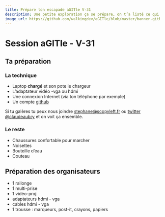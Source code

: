 ```yaml
---
title: Prépare ton escapade aGITle V-31
description: Une petite exploration ça se prépare, on t’a listé ce qui nous paraissait indispensable (ou pas).
image_url: https://github.com/walkingdev/aGITle/blob/master/banner-github.png?raw=true
---
```


# Session aGITle - V-31

## Ta préparation

### La technique
- Laptop **chargé** et son pote le chargeur
- L’adaptateur vidéo -vga ou hdmi
- Une connexion Internet (via ton téléphone par exemple)
- Un compte [github](https://github.com/join?source=header-home)

Si tu galères tu peux nous joindre [stephane@scopyleft.fr](mailto:stephane@scopyleft.fr) ou [twitter @claudeaubry](https:/twitter.com/claudeaubry) et on voit ça ensemble.

### Le reste
- Chaussures confortable pour marcher
- Noisettes
- Bouteille d’eau
- Couteau

## Préparation des organisateurs
* 1 rallonge
* 1 multi-prise
* 1 vidéo-proj
* adaptateurs hdmi - vga
* cables hdmi - vga
* 1 trousse : marqueurs, post-it, crayons, papiers
